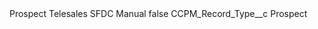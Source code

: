 <?xml version="1.0" encoding="UTF-8"?>
<CustomMetadata xmlns="http://soap.sforce.com/2006/04/metadata" xmlns:xsi="http://www.w3.org/2001/XMLSchema-instance" xmlns:xsd="http://www.w3.org/2001/XMLSchema">
    <label>Prospect Telesales SFDC Manual</label>
    <protected>false</protected>
    <values>
        <field>CCPM_Record_Type__c</field>
        <value xsi:type="xsd:string">Prospect</value>
    </values>
</CustomMetadata>
